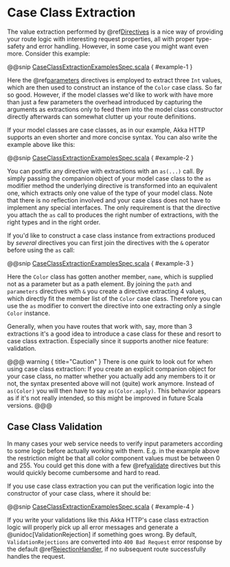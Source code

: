 # Case Class Extraction

The value extraction performed by @ref[Directives](directives/index.md) is a nice way of providing your route logic with interesting request
properties, all with proper type-safety and error handling. However, in some case you might want even more.
Consider this example:

@@snip [CaseClassExtractionExamplesSpec.scala]($test$/scala/docs/http/scaladsl/server/CaseClassExtractionExamplesSpec.scala) { #example-1 }

Here the @ref[parameters](directives/parameter-directives/parameters.md) directives is employed to extract three `Int` values, which are then used to construct an
instance of the `Color` case class. So far so good. However, if the model classes we'd like to work with have more
than just a few parameters the overhead introduced by capturing the arguments as extractions only to feed them into the
model class constructor directly afterwards can somewhat clutter up your route definitions.

If your model classes are case classes, as in our example, Akka HTTP supports an even shorter and more concise
syntax. You can also write the example above like this:

@@snip [CaseClassExtractionExamplesSpec.scala]($test$/scala/docs/http/scaladsl/server/CaseClassExtractionExamplesSpec.scala) { #example-2 }

You can postfix any directive with extractions with an `as(...)` call. By simply passing the companion object of your
model case class to the `as` modifier method the underlying directive is transformed into an equivalent one, which
extracts only one value of the type of your model class. Note that there is no reflection involved and your case class
does not have to implement any special interfaces. The only requirement is that the directive you attach the `as`
call to produces the right number of extractions, with the right types and in the right order.

If you'd like to construct a case class instance from extractions produced by *several* directives you can first join
the directives with the `&` operator before using the `as` call:

@@snip [CaseClassExtractionExamplesSpec.scala]($test$/scala/docs/http/scaladsl/server/CaseClassExtractionExamplesSpec.scala) { #example-3 }

Here the `Color` class has gotten another member, `name`, which is supplied not as a parameter but as a path
element. By joining the `path` and `parameters` directives with `&` you create a directive extracting 4 values,
which directly fit the member list of the `Color` case class. Therefore you can use the `as` modifier to convert
the directive into one extracting only a single `Color` instance.

Generally, when you have routes that work with, say, more than 3 extractions it's a good idea to introduce a case class
for these and resort to case class extraction. Especially since it supports another nice feature: validation.

@@@ warning { title="Caution" }
There is one quirk to look out for when using case class extraction: If you create an explicit companion
object for your case class, no matter whether you actually add any members to it or not, the syntax presented above
will not (quite) work anymore. Instead of `as(Color)` you will then have to say `as(Color.apply)`. This behavior
appears as if it's not really intended, so this might be improved in future Scala versions.
@@@

## Case Class Validation

In many cases your web service needs to verify input parameters according to some logic before actually working with
them. E.g. in the example above the restriction might be that all color component values must be between 0 and 255.
You could get this done with a few @ref[validate](directives/misc-directives/validate.md) directives but this would quickly become cumbersome and hard to
read.

If you use case class extraction you can put the verification logic into the constructor of your case class, where it
should be:

@@snip [CaseClassExtractionExamplesSpec.scala]($test$/scala/docs/http/scaladsl/server/CaseClassExtractionExamplesSpec.scala) { #example-4 }

If you write your validations like this Akka HTTP's case class extraction logic will properly pick up all error
messages and generate a @unidoc[ValidationRejection] if something goes wrong. By default, `ValidationRejections` are
converted into `400 Bad Request` error response by the default @ref[RejectionHandler](rejections.md#the-rejectionhandler), if no
subsequent route successfully handles the request.
